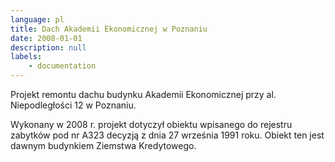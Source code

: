 ```yaml
---
language: pl
title: Dach Akademii Ekonomicznej w Poznaniu
date: 2008-01-01
description: null
labels:
    - documentation
---
```


Projekt remontu dachu budynku Akademii Ekonomicznej przy al. Niepodległości 12 w Poznaniu.

Wykonany w 2008 r. projekt dotyczył obiektu wpisanego do rejestru zabytków pod nr A323 decyzją z dnia 27 września 1991 roku. Obiekt ten jest dawnym budynkiem Ziemstwa Kredytowego.
